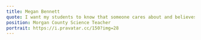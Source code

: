 ```yaml
---
title: Megan Bennett
quote: I want my students to know that someone cares about and believes in them.
position: Morgan County Science Teacher
portrait: https://i.pravatar.cc/150?img=28
---
```


